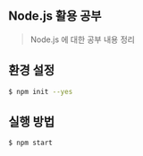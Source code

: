 ## Node.js 활용 공부
>Node.js 에 대한 공부 내용 정리

## 환경 설정
```bash
$ npm init --yes
```

## 실행 방법
```bash
$ npm start
```

